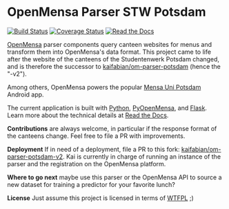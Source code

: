 # OpenMensa Parser STW Potsdam

[![Build Status](https://travis-ci.com/f4lco/om-parser-stw-potsdam-v2.svg?branch=master)](https://travis-ci.com/f4lco/om-parser-stw-potsdam-v2)
[![Coverage Status](https://coveralls.io/repos/github/f4lco/om-parser-stw-potsdam-v2/badge.svg?branch=master)](https://coveralls.io/github/f4lco/om-parser-stw-potsdam-v2?branch=master)
[![Read the Docs](https://readthedocs.org/projects/om-parser-stw-potsdam-v2/badge/?version=latest&style=flat)](https://om-parser-stw-potsdam-v2.readthedocs.io/en/latest/)

[OpenMensa][om] parser components query canteen websites for menus and transform them into OpenMensa's data format.
This project came to life after the website of the canteens of the Studentenwerk Potsdam changed, and is therefore the successor to [kaifabian/om-parser-potsdam][prev-parser] (hence the "-v2").

Among others, OpenMensa powers the popular [Mensa Uni Potsdam][steppschuh] Android app.

The current application is built with [Python][py], [PyOpenMensa][pom], and [Flask][flask]. Learn more about the technical details at [Read the Docs][rtd].

**Contributions** are always welcome, in particular if the response format of the canteens change. Feel free to file a PR with improvements.

**Deployment** If in need of a deployment, file a PR to this fork: [kaifabian/om-parser-potsdam-v2](kai). Kai is currently in charge of running an instance of the parser and the registration on the OpenMensa platform.

**Where to go next** maybe use this parser or the OpenMensa API to source a new dataset for training a predictor for your favorite lunch?

**License** Just assume this project is licensed in terms of [WTFPL](http://www.wtfpl.net/) ;)

[om]: https://openmensa.org
[prev-parser]: https://github.com/kaifabian/om-parser-potsdam
[rtd]: https://om-parser-stw-potsdam-v2.readthedocs.io/en/latest/
[steppschuh]: https://steppschuh.net/blog/?p=951
[py]: http://python.org
[pom]: https://github.com/mswart/pyopenmensa
[flask]: https://palletsprojects.com/p/flask/
[kai]: https://github.com/kaifabian/om-parser-stw-potsdam-v2